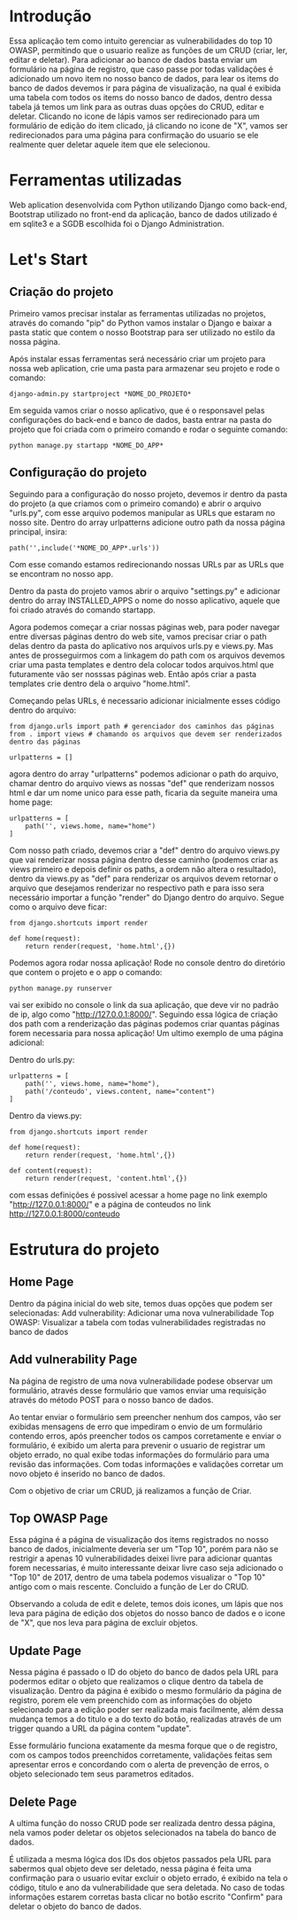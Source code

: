 # Introdução
Essa aplicação tem como intuito gerenciar as vulnerabilidades do top 10 OWASP, permitindo que o usuario realize as funções de um CRUD (criar, ler, editar e deletar). Para adicionar ao banco de dados basta enviar um formulário na página de registro, que caso passe por todas validações é adicionado um novo item no nosso banco de dados, para lear os items do banco de dados devemos ir para página de visualização, na qual é exibida uma tabela com todos os items do nosso banco de dados, dentro dessa tabela já temos um link para as outras duas opções do CRUD, editar e deletar. Clicando no icone de lápis vamos ser redirecionado para um formulário de edição do item clicado, já clicando no icone de "X", vamos ser redirecionados para uma página para confirmação do usuario se ele realmente quer deletar aquele item que ele selecionou.

# Ferramentas utilizadas
Web aplication desenvolvida com Python utilizando Django como back-end, Bootstrap utilizado no front-end da aplicação, banco de dados utilizado é em sqlite3 e a SGDB escolhida foi o Django Administration.

# Let's Start
## Criação do projeto
Primeiro vamos precisar instalar as ferramentas utilizadas no projetos, através do comando "pip" do Python vamos instalar o Django e baixar a pasta static que contem o nosso Bootstrap para ser utilizado no estilo da nossa página.

Após instalar essas ferramentas será necessário criar um projeto para nossa web aplication, crie uma pasta para armazenar seu projeto e rode o comando: 

    django-admin.py startproject *NOME_DO_PROJETO*
    
Em seguida vamos criar o nosso aplicativo, que é o responsavel pelas configurações do back-end e banco de dados, basta entrar na pasta do projeto que foi criada com o primeiro comando e rodar o seguinte comando: 

    python manage.py startapp *NOME_DO_APP*
    
## Configuração do projeto
Seguindo para a configuração do nosso projeto, devemos ir dentro da pasta do projeto (a que criamos com o primeiro comando) e abrir o arquivo "urls.py", com esse arquivo podemos manipular as URLs que estaram no nosso site. Dentro do array urlpatterns adicione outro path da nossa página principal, insira: 

    path('',include('*NOME_DO_APP*.urls'))
    
Com esse comando estamos redirecionando nossas URLs par as URLs que se encontram no nosso app.

Dentro da pasta do projeto vamos abrir o arquivo "settings.py" e adicionar dentro do array INSTALLED_APPS o nome do nosso aplicativo, aquele que foi criado através do comando startapp.

Agora podemos começar a criar nossas páginas web, para poder navegar entre diversas páginas dentro do web site, vamos precisar criar o path delas dentro da pasta do aplicativo nos arquivos urls.py e views.py. Mas antes de prosseguirmos com a linkagem do path com os arquivos devemos criar uma pasta templates e dentro dela colocar todos arquivos.html que futuramente vão ser nosssas páginas web. Então após criar a pasta templates crie dentro dela o arquivo "home.html".

Começando pelas URLs, é necessario adicionar inicialmente esses código dentro do arquivo:

    from django.urls import path # gerenciador dos caminhos das páginas
    from . import views # chamando os arquivos que devem ser renderizados dentro das páginas
    
    urlpatterns = []

agora dentro do array "urlpatterns" podemos adicionar o path do arquivo, chamar dentro do arquivo views as nossas "def" que renderizam nossos html e dar um nome unico para esse path, ficaria da seguite maneira uma home page:

    urlpatterns = [
        path('', views.home, name="home")
    ]
 
Com nosso path criado, devemos criar a "def" dentro do arquivo views.py que vai renderizar nossa página dentro desse caminho (podemos criar as views primeiro e depois definir os paths, a ordem não altera o resultado), dentro da views.py as "def" para renderizar os arquivos devem retornar o arquivo que desejamos renderizar no respectivo path e para isso sera necessário importar a função "render" do Django dentro do arquivo. Segue como o arquivo deve ficar:
    
    from django.shortcuts import render
    
    def home(request):
        return render(request, 'home.html',{})

Podemos agora rodar nossa aplicação! Rode no console dentro do diretório que contem o projeto e o app o comando:
    
    python manage.py runserver

vai ser exibido no console o link da sua aplicação, que deve vir no padrão de ip, algo como "http://127.0.0.1:8000/". Seguindo essa lógica de criação dos path com a renderização das páginas podemos criar quantas páginas forem necessaria para nossa aplicação! Um ultimo exemplo de uma página adicional:

Dentro do urls.py:

    urlpatterns = [
        path('', views.home, name="home"),
        path('/conteudo', views.content, name="content")
    ]
    
Dentro da views.py:
    
    from django.shortcuts import render
    
    def home(request):
        return render(request, 'home.html',{})
    
    def content(request):
        return render(request, 'content.html',{})
 
 com essas definições é possivel acessar a home page no link exemplo "http://127.0.0.1:8000/" e a página de conteudos no link http://127.0.0.1:8000/conteudo

# Estrutura do projeto
## Home Page
Dentro da página inicial do web site, temos duas opções que podem ser selecionadas:
    Add vulnerability: Adicionar uma nova vulnerabilidade
    Top OWASP: Visualizar a tabela com todas vulnerabilidades registradas no banco de dados

## Add vulnerability Page
Na página de registro de uma nova vulnerabilidade podese observar um formulário, através desse formulário que vamos enviar uma requisição através do método POST para o nosso banco de dados.

Ao tentar enviar o formulário sem preencher nenhum dos campos, vão ser exibidas mensagens de erro que impediram o envio de um formulário contendo erros, após preencher todos os campos corretamente e enviar o formulário, é exibido um alerta para prevenir o usuario de registrar um objeto errado, no qual exibe todas informações do formulário para uma revisão das informações. Com todas informações e validações corretar um novo objeto é inserido no banco de dados. 

Com o objetivo de criar um CRUD, já realizamos a função de Criar.

## Top OWASP Page
Essa página é a página de visualização dos items registrados no nosso banco de dados, inicialmente deveria ser um "Top 10", porém para não se restrigir a apenas 10 vulnerabilidades deixei livre para adicionar quantas forem necessarias, é muito interessante deixar livre caso seja adicionado o "Top 10" de 2017, dentro de uma tabela podemos visualizar o "Top 10" antigo com o mais rescente. Concluido a função de Ler do CRUD.

Observando a coluda de edit e delete, temos dois icones, um lápis que nos leva para página de edição dos objetos do nosso banco de dados e o icone de "X", que nos leva para página de excluir objetos.

## Update Page
Nessa página é passado o ID do objeto do banco de dados pela URL para podermos editar o objeto que realizamos o clique dentro da tabela de visualização. Dentro da página é exibido o mesmo formulário da página de registro, porem ele vem preenchido com as informações do objeto selecionado para a edição poder ser realizada mais facilmente, além dessa mudança temos a do titulo e a do texto do botão, realizadas através de um trigger quando a URL da página contem "update".

Esse formulário funciona exatamente da mesma forque que o de registro, com os campos todos preenchidos corretamente, validações feitas sem apresentar erros e concordando com o alerta de prevenção de erros, o objeto selecionado tem seus parametros editados.

## Delete Page
A ultima função do nosso CRUD pode ser realizada dentro dessa página, nela vamos poder deletar os objetos selecionados na tabela do banco de dados.

É utilizada a mesma lógica dos IDs dos objetos passados pela URL para sabermos qual objeto deve ser deletado, nessa página é feita uma confirmação para o usuario evitar excluir o objeto errado, é exibido na tela o código, titulo e ano da vulnerabilidade que sera deletada. No caso de todas informações estarem corretas basta clicar no botão escrito "Confirm" para deletar o objeto do banco de dados.
